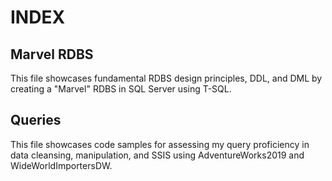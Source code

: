 # INDEX
## Marvel RDBS
This file showcases fundamental RDBS design principles, DDL, and DML by creating a "Marvel" RDBS in SQL Server using T-SQL. 

## Queries
This file showcases code samples for assessing my query proficiency in data cleansing, manipulation, and SSIS using AdventureWorks2019 and WideWorldImportersDW.
